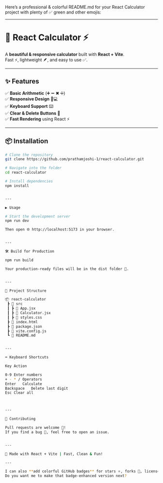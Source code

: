 Here’s a professional & colorful README.md for your React Calculator project with plenty of ✅ green and other emojis:


---

# 🧮 React Calculator ⚡

A **beautiful & responsive calculator** built with **React + Vite**.  
Fast ⚡, lightweight 🪶, and easy to use ✅.

---

## ✨ Features
✅ **Basic Arithmetic** (➕ ➖ ✖ ➗)  
✅ **Responsive Design** 📱💻  
✅ **Keyboard Support** ⌨️  
✅ **Clear & Delete Buttons** 🧹  
✅ **Fast Rendering** using React ⚡  

---

## 📦 Installation

```bash
# Clone the repository
git clone https://github.com/prathamjoshi-1/react-calculator.git

# Navigate into the folder
cd react-calculator

# Install dependencies
npm install


---

▶️ Usage

# Start the development server
npm run dev

Then open 🌐 http://localhost:5173 in your browser.


---

🛠️ Build for Production

npm run build

Your production-ready files will be in the dist folder 📂.


---

📂 Project Structure

📦 react-calculator
 ┣ 📂 src
 ┃ ┣ 📜 App.jsx
 ┃ ┣ 📜 Calculator.jsx
 ┃ ┣ 📜 styles.css
 ┣ 📜 index.html
 ┣ 📜 package.json
 ┣ 📜 vite.config.js
 ┗ 📜 README.md


---

⌨️ Keyboard Shortcuts

Key	Action

0-9	Enter numbers
+ - * /	Operators
Enter	Calculate
Backspace	Delete last digit
Esc	Clear all



---

🤝 Contributing

Pull requests are welcome 💚!
If you find a bug 🐞, feel free to open an issue.


---

💚 Made with React + Vite | Fast, Clean & Fun!

---

I can also **add colorful GitHub badges** for stars ⭐, forks 🍴, license 📜, and live demo 🌐 so your repo looks **super professional**.  
Do you want me to make that badge-enhanced version next?

